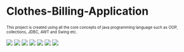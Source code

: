 # Clothes-Billing-Application

 <font size="1"> This project is created using all the core concepts of java programming language such as OOP, collections, JDBC, AWT and Swing etc. </font>
 
 <img src="https://user-images.githubusercontent.com/100610668/186716058-a11f0e20-40d9-4917-929f-91592c4be6e7.png"/>

<img src="https://user-images.githubusercontent.com/100610668/186716156-9b1ccf0d-0bc0-4242-8677-45d98e645acd.png"/>

<img src="https://user-images.githubusercontent.com/100610668/186716267-664a425a-4b78-4f8a-92bf-9aeea2109ae4.png"/>

<img src="https://user-images.githubusercontent.com/100610668/186716317-d0f5b82b-ec3f-402a-9d9d-e8108e1fdbcd.png"/>

<img src="https://user-images.githubusercontent.com/100610668/186716376-ec23b776-4f43-47ed-ba6a-9b75b4996c6d.png"/>
<img src="https://user-images.githubusercontent.com/100610668/186716521-1991237d-d2c7-46b0-a0ca-7925087311b8.png"/>

<img src="https://user-images.githubusercontent.com/100610668/186716585-57a884a4-b2db-4a5d-94ea-a10c7d51dd65.png"/>

